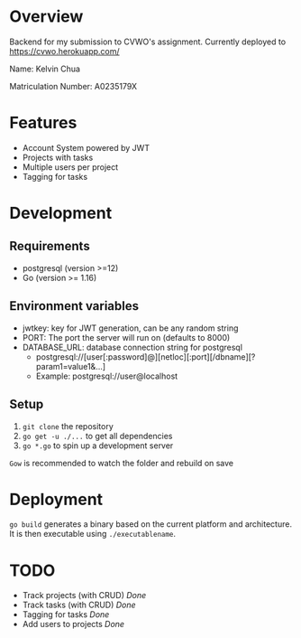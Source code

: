 # Overview
Backend for my submission to CVWO's assignment.
Currently deployed to https://cvwo.herokuapp.com/

Name: Kelvin Chua

Matriculation Number: A0235179X

# Features
- Account System powered by JWT
- Projects with tasks
- Multiple users per project
- Tagging for tasks

# Development
## Requirements
- postgresql (version >=12)
- Go (version >= 1.16)

## Environment variables
- jwtkey: key for JWT generation, can be any random string
- PORT: The port the server will run on (defaults to 8000)
- DATABASE_URL: database connection string for postgresql
  - postgresql://[user[:password]@][netloc][:port][/dbname][?param1=value1&...]
  - Example: postgresql://user@localhost
## Setup
1. `git clone` the repository
2. `go get -u ./...` to get all dependencies
3. `go *.go` to spin up a development server

`Gow` is recommended to watch the folder and rebuild on save 

# Deployment 
`go build` generates a binary based on the current platform and architecture. It is then executable using `./executablename`.


# TODO
- Track projects (with CRUD) *Done*
- Track tasks (with CRUD) *Done*
- Tagging for tasks *Done*
- Add users to projects *Done*
